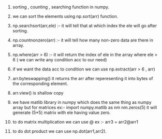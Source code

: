 1. sorting , counting , searching function in numpy.

2. we can sort the elements using np.sort(arr) function.
3. np.searchsort(arr,ele) :- it will tell that at which index the ele will go after sorting.
4. np.countnonzero(arr) :- it will tell how many non-zero data are there in array.
5. np.where(arr > 6) :- it will return the index of ele in the array where ele > 6 ( we can write any condition acc to our need)
6. if we want the data acc to condition we can use np.extract(arr > 6 , arr)
7. arr.byteswapping() it returns the arr after reperesenting it into bytes of the corresponding element.
8. arr.view() is shallow copy 
9. we have matlib library in numpy which does the same thing as numpy array but for matrices ex:- 
   import numpy.matlib as nm
   nm.zeros(5) it will generate (5*5) matrix with ele having value zero.

10. to do matrix multiplication we can use @ ex :- arr3 = arr2@arr1
11. to do dot product we can use np.dot(arr1,arr2).